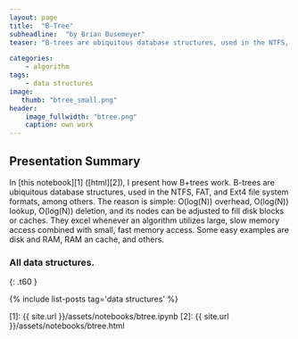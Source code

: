 ```yaml
---
layout: page
title:  "B-Tree"
subheadline:  "by Brian Busemeyer"
teaser: "B-trees are ubiquitous database structures, used in the NTFS, FAT, and Ext4 file system formats, among others."

categories:
    - algorithm
tags:
    - data structures
image:
   thumb: "btree_small.png"
header:
    image_fullwidth: "btree.png"
    caption: own work
---
```

<!-- Page Content Starts Here -->

## Presentation Summary
In [this notebook][1] ([html][2]), I present how B+trees work.
B-trees are ubiquitous database structures, used in the NTFS, FAT, and Ext4 file system formats, among others. The reason is simple: O(log(N)) overhead, O(log(N)) lookup, O(log(N)) deletion, and its nodes can be adjusted to fill disk blocks or caches.
They excel whenever an algorithm utilizes large, slow memory access combined with small, fast memory access. Some easy examples are disk and RAM, RAM an cache, and others.

### All data structures.
{: .t60 }

{% include list-posts tag='data structures' %}

[1]: {{ site.url }}/assets/notebooks/btree.ipynb
[2]: {{ site.url }}/assets/notebooks/btree.html


